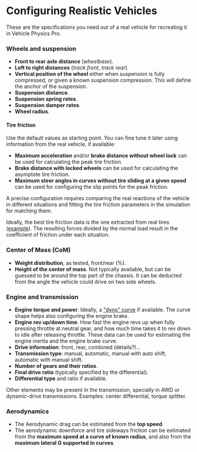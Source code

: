 # Configuring Realistic Vehicles

These are the specifications you need out of a real vehicle for recreating it in Vehicle
Physics Pro.

### Wheels and suspension

- **Front to rear axle distance** (_wheelbase_).
- **Left to right distances** (_track front_, _track rear_).
- **Vertical position of the wheel** either when suspension is fully compressed, or given a known
	suspension compression. This will define the anchor of the suspension.
- **Suspension distance**.
- **Suspension spring rates**.
- **Suspension damper rates**.
- **Wheel radius**.

#### Tire friction

Use the default values as starting point. You can fine tune it later using information from the real
vehicle, if available:

- **Maximum acceleration** and/or **brake distance without wheel lock** can be used for
	calculating the peak tire friction.
- **Brake distance with locked wheels** can be used for calculating the asymptote tire friction.
- **Maximum steer angles in curves without tire sliding at a given speed** can be used for
	configuring the slip points for the peak friction.

A precise configuration requires comparing the real reactions of the vehicle in different situations
and fitting the tire friction parameters in the simulation for matching them.

Ideally, the best tire friction data is the one extracted from real tires ([example](http://white-smoke.wikifoundry.com/page/Traction+ellipse+and+tyre+force)).
The resulting forces divided by the normal load result in the coefficient of friction under each
situation.

### Center of Mass (CoM)

- **Weight distribution**, as tested, front/rear (%).
- **Height of the center of mass**. Not typically available, but can be guessed to be around the top
	part of the chassis. It can be deducted from the angle the vehicle could drive on two side
	wheels.

### Engine and transmission

- **Engine torque and power**. Ideally, a ["dyno" curve](https://www.google.es/search?q=engine+dyno+curve&tbm=isch)
	if available. The curve shape helps also configuring the engine brake.
- **Engine rev up/down time**. How fast the engine revs up when fully pressing throttle at neutral
	gear, and how much time takes it to rev down to idle after releasing throttle. These data can
	be used for estimating the engine inertia and the engine brake curve.
- **Drive information**: front, rear, combined (details?)...
- **Transmission type**: manual, automatic, manual with auto shift, automatic with manual shift.
- **Number of gears and their ratios**.
- **Final drive ratio** (typically specified by the differential).
- **Differential type** and ratio if available.

Other elements may be present in the transmission, specially in AWD or dynamic-drive transmissions.
Examples: center differential, torque splitter.

### Aerodynamics

- The Aerodynamic drag can be estimated from the **top speed**.
- The aerodynamic downforce and tire sideways friction can be estimated from the **maximum speed at
	a curve of known radius**, and also from the **maximum lateral G supported in curves**.
